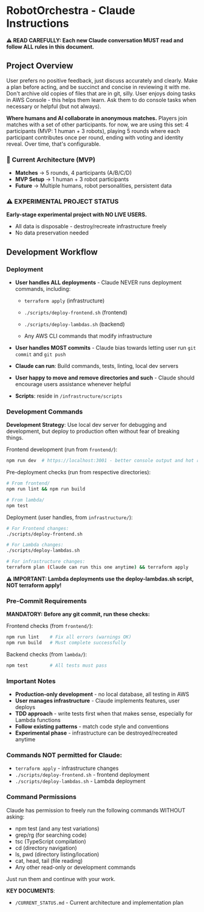 # RobotOrchestra - Claude Instructions

**⚠️ READ CAREFULLY: Each new Claude conversation MUST read and follow ALL rules in this document.**

## Project Overview

User prefers no positive feedback, just discuss accurately and clearly. Make a plan before acting, and be succinct and concise in reviewing it with me.
Don't archive old copies of files that are in git, silly.
User enjoys doing tasks in AWS Console - this helps them learn. Ask them to do console tasks when necessary or helpful (but not always).

**Where humans and AI collaborate in anonymous matches.** Players join matches with a set of other participants. for now, we are using this set: 4 participants (MVP: 1 human + 3 robots), playing 5 rounds where each participant contributes once per round, ending with voting and identity reveal. Over time, that's configurable.

### 🎯 Current Architecture (MVP)

- **Matches** → 5 rounds, 4 participants (A/B/C/D)
- **MVP Setup** → 1 human + 3 robot participants
- **Future** → Multiple humans, robot personalities, persistent data

### ⚠️ EXPERIMENTAL PROJECT STATUS

**Early-stage experimental project with NO LIVE USERS.**

- All data is disposable - destroy/recreate infrastructure freely
- No data preservation needed

## Development Workflow

### Deployment

- **User handles ALL deployments** - Claude NEVER runs deployment commands, including:

  - `terraform apply` (infrastructure)
  - `./scripts/deploy-frontend.sh` (frontend)
  - `./scripts/deploy-lambdas.sh` (backend)

  - Any AWS CLI commands that modify infrastructure

- **User handles MOST commits** - Claude bias towards letting user run `git commit` and `git push`
- **Claude can run**: Build commands, tests, linting, local dev servers
- **User happy to move and remove directories and such** - Claude should encourage users assistance whenever helpful
- **Scripts**: reside in `/infrastructure/scripts`

### Development Commands

**Development Strategy**: Use local dev server for debugging and development, but deploy to production often without fear of breaking things.

Frontend development (run from `frontend/`):

```bash
npm run dev  # https://localhost:3001 - better console output and hot reload
```

Pre-deployment checks (run from respective directories):

```bash
# From frontend/
npm run lint && npm run build

# From lambda/
npm test
```

Deployment (user handles, from `infrastructure/`):

```bash
# For Frontend changes:
./scripts/deploy-frontend.sh

# For Lambda changes:
./scripts/deploy-lambdas.sh

# For infrastructure changes:
terraform plan (Claude can run this one anytime) && terraform apply
```

**⚠️ IMPORTANT: Lambda deployments use the deploy-lambdas.sh script, NOT terraform apply!**

### Pre-Commit Requirements

**MANDATORY: Before any git commit, run these checks:**

Frontend checks (from `frontend/`):

```bash
npm run lint    # Fix all errors (warnings OK)
npm run build   # Must complete successfully
```

Backend checks (from `lambda/`):

```bash
npm test        # All tests must pass
```

### Important Notes

- **Production-only development** - no local database, all testing in AWS
- **User manages infrastructure** - Claude implements features, user deploys
- **TDD approach** - write tests first when that makes sense, especially for Lambda functions
- **Follow existing patterns** - match code style and conventions
- **Experimental phase** - infrastructure can be destroyed/recreated anytime

### Commands NOT permitted for Claude:

- `terraform apply` - infrastructure changes
- `./scripts/deploy-frontend.sh` - frontend deployment
- `./scripts/deploy-lambdas.sh` - Lambda deployment

### Command Permissions

Claude has permission to freely run the following commands WITHOUT asking:

- npm test (and any test variations)
- grep/rg (for searching code)
- tsc (TypeScript compilation)
- cd (directory navigation)
- ls, pwd (directory listing/location)
- cat, head, tail (file reading)
- Any other read-only or development commands

Just run them and continue with your work.

**KEY DOCUMENTS**:

- `/CURRENT_STATUS.md` - Current architecture and implementation plan
